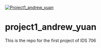 [![Project1_andrew_yuan](https://github.com/nogibjj/project1_andrew_yuan/actions/workflows/python-app.yml/badge.svg)](https://github.com/nogibjj/project1_andrew_yuan/actions/workflows/python-app.yml)

# project1_andrew_yuan
This is the repo for the first project of IDS 706
